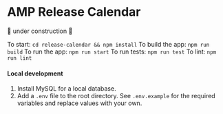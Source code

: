 AMP Release Calendar
===================

:construction: under construction :construction: 

To start: `cd release-calendar && npm install`
To build the app: `npm run build`
To run the app: `npm run start`
To run tests: `npm run test`
To lint: `npm run lint`

#### Local development
1. Install MySQL for a local database.
2. Add a `.env` file to the root directory. See `.env.example` for the required variables and replace values with your own.